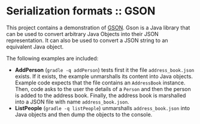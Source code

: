 # Serialization formats :: GSON
This project contains a demonstration of [GSON](https://code.google.com/p/google-gson/). Gson is a Java library that can be used to convert arbitrary Java Objects into their JSON representation. It can also be used to convert a JSON string to an equivalent Java object.

The following examples are included:
* __AddPerson__ (```gradle -q addPerson```) tests first it the file ```address_book.json``` exists. If it exists, the example unmarshalls its content into Java objects. Example code expects that the file contains an ```AddressBook``` instance. Then, code asks to the user the details of a ```Person``` and then the person is added to the address book. Finally, the address book is marshalled into a JSON file with name ```address_book.json```.
* __ListPeople__ (```gradle -q listPeople```) unmarshalls ```address_book.json``` into Java objects and then dump the objects to the console.

